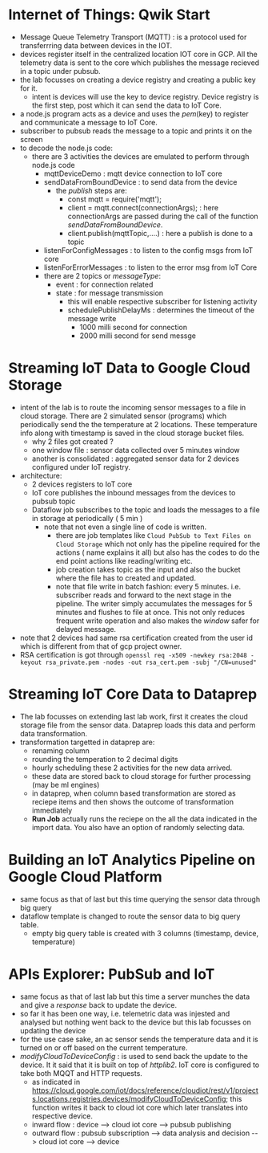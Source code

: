 # Internet of Things: Qwik Start
* Message Queue Telemetry Transport (MQTT) : is a protocol used for transferrring data between devices in the IOT.
* devices register itself in the centralized location IOT core in GCP. All the telemetry data is sent to the core which publishes the message recieved in a topic under pubsub.
* the lab focusses on creating a device registry and creating a public key for it.
  * intent is devices will use the key to device registry. Device registry is the first step, post which it can send the data to IoT Core.
* a node.js program acts as a device and uses the *pem*(key) to register and communicate a message to IoT Core.
* subscriber to pubsub reads the message to a topic and prints it on the screen
* to decode the node.js code:
  * there are 3 activities the devices are emulated to perform through node.js code
    * mqttDeviceDemo : mqtt device connection to IoT core
    * sendDataFromBoundDevice : to send data from the device
      * the *publish* steps are:
         * const mqtt = require('mqtt');
         * client = mqtt.connect(connectionArgs); : here connectionArgs are passed during the call of the function *sendDataFromBoundDevice*.
         * client.publish(mqttTopic,....) : here a publish is done to a topic 
    * listenForConfigMessages : to listen to the config msgs from IoT core
    * listenForErrorMessages : to listen to the error msg from IoT Core
    * there are 2 topics or *messageType*:
      * event : for connection related
      * state : for message transmission
         * this will enable respective subscriber for listening activity
         * schedulePublishDelayMs : determines the timeout of the message write
            * 1000 milli second for connection 
            * 2000 milli second for send messge 

# Streaming IoT Data to Google Cloud Storage
* intent of the lab is to route the incoming sensor messages to a file in cloud storage. There are 2 simulated sensor (programs) which periodically send the the temperature at 2 locations. These temperature info along with timestamp is saved in the cloud storage bucket files.
   * why 2 files got created ?  
    * one window file : sensor data collected over 5 minutes window
    * another is consolidated : aggregated sensor data for 2 devices configured under IoT registry.
* architecture:
  * 2 devices registers to IoT core
  * IoT core publishes the inbound messages from the devices to pubsub topic
  * Dataflow job subscribes to the topic and loads the messages to a file in storage at periodically ( 5 min )
    * note that not even a single line of code is written.
      * there are job templates like  ```Cloud PubSub to Text Files on Cloud Storage``` which not only has the pipeline required for the actions ( name explains it all) but also has the codes to do the end point actions like reading/writing etc.
      * job creation takes topic as the input and also the bucket where the file has to created and updated.
      * note that file write in batch fashion: every 5 minutes. i.e. subscriber reads and forward to the next stage in the pipeline. The writer simply accumulates the messages for 5 minutes and flushes to file at once. This not only reduces frequent write operation and also makes the *window* safer for delayed message.
* note that 2 devices had same rsa certification created from the user id which is different from that of gcp project owner.
 * RSA certification is got through 
   ```openssl req -x509 -newkey rsa:2048 -keyout rsa_private.pem -nodes -out rsa_cert.pem -subj "/CN=unused"```
# Streaming IoT Core Data to Dataprep
* The lab focusses on extending last lab work, first it creates the cloud storage file from the sensor data. Dataprep loads this data and perform data transformation.
* transformation targetted in dataprep are:
  * renaming column
  * rounding the temperation to 2 decimal digits
  * hourly scheduling these 2 activities for the new data arrived.
  * these data are stored back to cloud storage for further processing (may be ml engines)
  * in dataprep, when column based transformation are stored as reciepe items and then shows the outcome of transformation immediately
  * **Run Job** actually runs the reciepe on the all the data indicated in the import data. You also have an option of randomly selecting data.

# Building an IoT Analytics Pipeline on Google Cloud Platform
* same focus as that of last but this time querying the sensor data through big query
* dataflow template is changed to route the sensor data to big query table.
  * empty big query table is created with 3 columns (timestamp, device, temperature)
  
# APIs Explorer: PubSub and IoT
* same focus as that of last lab but this time a server munches the data and give a *response* back to update the device.
* so far it has been one way, i.e. telemetric data was injested and analysed but nothing went back to the device but this lab focusses on updating the device
* for the use case sake, an ac sensor sends the temperature data and it is turned on or off based on the current temperature.
* *modifyCloudToDeviceConfig* : is used to send back the update to the device. It it said that it is built on top of *httplib2*. IoT core is configured to take both MQQT and HTTP requests.
  * as indicated in https://cloud.google.com/iot/docs/reference/cloudiot/rest/v1/projects.locations.registries.devices/modifyCloudToDeviceConfig; this function writes it back to cloud iot core which later translates into respective device.
  * inward flow : device --> cloud iot core --> pubsub publishing
  * outward flow : pubsub subscription --> data analysis and decision --> cloud iot core --> device


